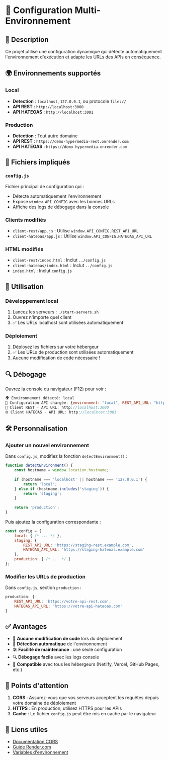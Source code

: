 # 🔧 Configuration Multi-Environnement

## 📖 Description

Ce projet utilise une configuration dynamique qui détecte automatiquement l'environnement d'exécution et adapte les URLs des APIs en conséquence.

## 🌍 Environnements supportés

### Local
- **Detection** : `localhost`, `127.0.0.1`, ou protocole `file://`
- **API REST** : `http://localhost:3000`
- **API HATEOAS** : `http://localhost:3001`

### Production
- **Detection** : Tout autre domaine
- **API REST** : `https://demo-hypermedia-rest.onrender.com`
- **API HATEOAS** : `https://demo-hypermedia.onrender.com`

## 📁 Fichiers impliqués

### `config.js`
Fichier principal de configuration qui :
- Détecte automatiquement l'environnement
- Expose `window.API_CONFIG` avec les bonnes URLs
- Affiche des logs de débogage dans la console

### Clients modifiés
- `client-rest/app.js` : Utilise `window.API_CONFIG.REST_API_URL`
- `client-hateoas/app.js` : Utilise `window.API_CONFIG.HATEOAS_API_URL`

### HTML modifiés
- `client-rest/index.html` : Inclut `../config.js`
- `client-hateoas/index.html` : Inclut `../config.js`
- `index.html` : Inclut `config.js`

## 🚀 Utilisation

### Développement local
1. Lancez les serveurs : `./start-servers.sh`
2. Ouvrez n'importe quel client
3. ✅ Les URLs localhost sont utilisées automatiquement

### Déploiement
1. Déployez les fichiers sur votre hébergeur
2. ✅ Les URLs de production sont utilisées automatiquement
3. Aucune modification de code nécessaire !

## 🔍 Débogage

Ouvrez la console du navigateur (F12) pour voir :
```javascript
🌍 Environnement détecté: local
🔧 Configuration API chargée: {environment: "local", REST_API_URL: "http://localhost:3000", ...}
🍕 Client REST - API URL: http://localhost:3000
🌐 Client HATEOAS - API URL: http://localhost:3001
```

## 🛠️ Personnalisation

### Ajouter un nouvel environnement

Dans `config.js`, modifiez la fonction `detectEnvironment()` :

```javascript
function detectEnvironment() {
    const hostname = window.location.hostname;
    
    if (hostname === 'localhost' || hostname === '127.0.0.1') {
        return 'local';
    } else if (hostname.includes('staging')) {
        return 'staging';
    }
    
    return 'production';
}
```

Puis ajoutez la configuration correspondante :

```javascript
const config = {
    local: { /* ... */ },
    staging: {
        REST_API_URL: 'https://staging-rest.example.com',
        HATEOAS_API_URL: 'https://staging-hateoas.example.com'
    },
    production: { /* ... */ }
};
```

### Modifier les URLs de production

Dans `config.js`, section `production` :

```javascript
production: {
    REST_API_URL: 'https://votre-api-rest.com',
    HATEOAS_API_URL: 'https://votre-api-hateoas.com'
}
```

## ✅ Avantages

- 🔄 **Aucune modification de code** lors du déploiement
- 🎯 **Détection automatique** de l'environnement
- 🛠️ **Facilité de maintenance** : une seule configuration
- 🔍 **Débogage facile** avec les logs console
- 📱 **Compatible** avec tous les hébergeurs (Netlify, Vercel, GitHub Pages, etc.)

## 🚨 Points d'attention

1. **CORS** : Assurez-vous que vos serveurs acceptent les requêtes depuis votre domaine de déploiement
2. **HTTPS** : En production, utilisez HTTPS pour les APIs
3. **Cache** : Le fichier `config.js` peut être mis en cache par le navigateur

## 🔗 Liens utiles

- [Documentation CORS](https://developer.mozilla.org/fr/docs/Web/HTTP/CORS)
- [Guide Render.com](https://render.com/docs)
- [Variables d'environnement](https://developer.mozilla.org/fr/docs/Web/API/Location)
